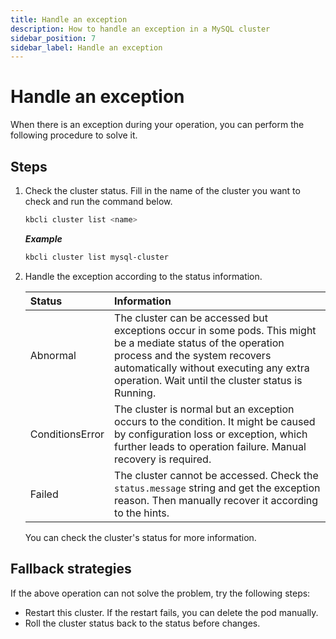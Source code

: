 ```yaml
---
title: Handle an exception
description: How to handle an exception in a MySQL cluster
sidebar_position: 7
sidebar_label: Handle an exception
---
```


# Handle an exception
When there is an exception during your operation, you can perform the following procedure to solve it.

## Steps

1. Check the cluster status. Fill in the name of the cluster you want to check and run the command below.
    ```bash
    kbcli cluster list <name>
    ```

    ***Example***

    ```bash
    kbcli cluster list mysql-cluster
    ```
2. Handle the exception according to the status information.

    | **Status**       | **Information** |
    | :---             | :---            |
    | Abnormal         | The cluster can be accessed but exceptions occur in some pods. This might be a mediate status of the operation process and the system recovers automatically without executing any extra operation. Wait until the cluster status is Running. |
    | ConditionsError  | The cluster is normal but an exception occurs to the condition. It might be caused by configuration loss or exception, which further leads to operation failure. Manual recovery is required. |
    | Failed | The cluster cannot be accessed. Check the `status.message` string and get the exception reason. Then manually recover it according to the hints. |
   
    You can check the cluster's status for more information.

## Fallback strategies

If the above operation can not solve the problem, try the following steps:
  - Restart this cluster. If the restart fails, you can delete the pod manually.
  - Roll the cluster status back to the status before changes.